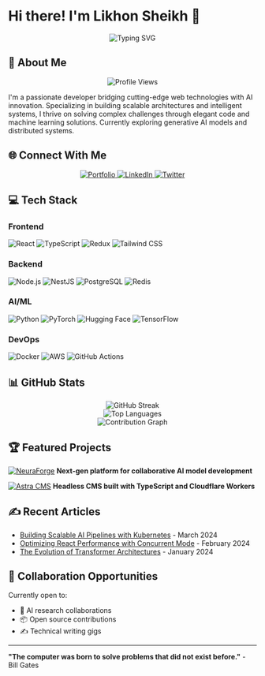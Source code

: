 # Hi there! I'm Likhon Sheikh 👋

<p align="center">
  <img src="https://readme-typing-svg.herokuapp.com?font=Fira+Code&size=22&duration=3000&pause=1000&color=64FFDA&center=true&width=435&lines=Full-Stack+Developer;AI+Researcher;Open+Source+Contributor" alt="Typing SVG">
</p>

## 🚀 About Me

<p align="center">
  <img src="https://komarev.com/ghpvc/?username=likhonsheikhofficial&color=64ffda&style=flat-square" alt="Profile Views">
</p>

I'm a passionate developer bridging cutting-edge web technologies with AI innovation. Specializing in building scalable architectures and intelligent systems, I thrive on solving complex challenges through elegant code and machine learning solutions. Currently exploring generative AI models and distributed systems.

## 🌐 Connect With Me

<p align="center">
  <a href="https://likhonsheikh.com">
    <img src="https://img.shields.io/badge/Portfolio-likhonsheikh.com-64ffda?style=for-the-badge&logo=google-chrome" alt="Portfolio">
  </a>
  <a href="https://linkedin.com/in/likhonsheikh">
    <img src="https://img.shields.io/badge/LinkedIn-Likhon%20Sheikh-64ffda?style=for-the-badge&logo=linkedin" alt="LinkedIn">
  </a>
  <a href="https://twitter.com/likhon_shk">
    <img src="https://img.shields.io/badge/Twitter-1DA1F2?style=for-the-badge&logo=twitter&logoColor=white" alt="Twitter">
  </a>
</p>

## 💻 Tech Stack

### Frontend
![React](https://img.shields.io/badge/React-20232A?style=for-the-badge&logo=react&logoColor=61DAFB)
![TypeScript](https://img.shields.io/badge/TypeScript-007ACC?style=for-the-badge&logo=typescript&logoColor=white)
![Redux](https://img.shields.io/badge/Redux-593D88?style=for-the-badge&logo=redux&logoColor=white)
![Tailwind CSS](https://img.shields.io/badge/Tailwind_CSS-38B2AC?style=for-the-badge&logo=tailwind-css&logoColor=white)

### Backend
![Node.js](https://img.shields.io/badge/Node.js-43853D?style=for-the-badge&logo=node.js&logoColor=white)
![NestJS](https://img.shields.io/badge/nestjs-E0234E?style=for-the-badge&logo=nestjs&logoColor=white)
![PostgreSQL](https://img.shields.io/badge/PostgreSQL-316192?style=for-the-badge&logo=postgresql&logoColor=white)
![Redis](https://img.shields.io/badge/Redis-DC382D?style=for-the-badge&logo=redis&logoColor=white)

### AI/ML
![Python](https://img.shields.io/badge/Python-3776AB?style=for-the-badge&logo=python&logoColor=white)
![PyTorch](https://img.shields.io/badge/PyTorch-EE4C2C?style=for-the-badge&logo=pytorch&logoColor=white)
![Hugging Face](https://img.shields.io/badge/Hugging%20Face-FFD21F?style=for-the-badge&logo=huggingface&logoColor=black)
![TensorFlow](https://img.shields.io/badge/TensorFlow-FF6F00?style=for-the-badge&logo=tensorflow&logoColor=white)

### DevOps
![Docker](https://img.shields.io/badge/Docker-2496ED?style=for-the-badge&logo=docker&logoColor=white)
![AWS](https://img.shields.io/badge/AWS-232F3E?style=for-the-badge&logo=amazon-aws&logoColor=white)
![GitHub Actions](https://img.shields.io/badge/GitHub_Actions-2088FF?style=for-the-badge&logo=github-actions&logoColor=white)

## 📊 GitHub Stats

<p align="center">
  <img src="https://github-readme-streak-stats.herokuapp.com/?user=likhonsheikhofficial&theme=nightowl" alt="GitHub Streak">
  <br>
  <img src="https://github-readme-stats.vercel.app/api/top-langs/?username=likhonsheikhofficial&layout=compact&theme=nightowl" alt="Top Languages">
  <br>
  <img src="https://github-readme-activity-graph.vercel.app/graph?username=likhonsheikhofficial&theme=react-dark&hide_border=true" alt="Contribution Graph">
</p>

## 🏆 Featured Projects

[![NeuraForge](https://github-readme-stats.vercel.app/api/pin/?username=likhonsheikhofficial&repo=neuraforge&theme=nightowl)](https://github.com/likhonsheikhofficial/neuraforge)
**Next-gen platform for collaborative AI model development**

[![Astra CMS](https://github-readme-stats.vercel.app/api/pin/?username=likhonsheikhofficial&repo=astra-cms&theme=nightowl)](https://github.com/likhonsheikhofficial/astra-cms)
**Headless CMS built with TypeScript and Cloudflare Workers**

## ✍️ Recent Articles

- [Building Scalable AI Pipelines with Kubernetes](https://blog.likhon.dev/ai-pipelines-kubernetes) - March 2024
- [Optimizing React Performance with Concurrent Mode](https://blog.likhon.dev/react-concurrent-mode) - February 2024
- [The Evolution of Transformer Architectures](https://blog.likhon.dev/transformer-evolution) - January 2024

## 🤝 Collaboration Opportunities

Currently open to:
- 🤖 AI research collaborations
- 📦 Open source contributions
- ✍️ Technical writing gigs

---

**"The computer was born to solve problems that did not exist before."** - Bill Gates
